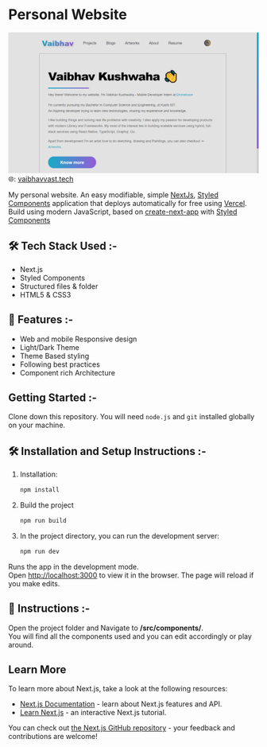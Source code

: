 # Personal Website

![](/public/portfolio-preview.png)
🌐: [vaibhavvast.tech](www.vaibhavvast.tech)

My personal website. An easy modifiable, simple [NextJs](https://nextjs.org/), [Styled Components](https://styled-components.com/) application that deploys automatically for free using [Vercel](https://vercel.com/).
<br />
Build using modern JavaScript, based on [create-next-app](https://nextjs.org/docs/api-reference/create-next-app) with [Styled Components](https://styled-components.com/)

## 🛠 Tech Stack Used :-

- Next.js
- Styled Components
- Structured files & folder
- HTML5 & CSS3

## 🔖 Features :-

- Web and mobile Responsive design
- Light/Dark Theme
- Theme Based styling
- Following best practices
- Component rich Architecture

## Getting Started :-

Clone down this repository. You will need `node.js` and `git` installed globally on your machine.

## 🛠 Installation and Setup Instructions :-

1. Installation:

   ```bash
   npm install
   ```

2. Build the project
   ```bash
   npm run build
   ```
3. In the project directory, you can run the development server:
   ```bash
   npm run dev
   ```

Runs the app in the development mode.\
Open [http://localhost:3000](http://localhost:3000) to view it in the browser.
The page will reload if you make edits.

## 📃 Instructions :-

Open the project folder and Navigate to **/src/components/**.
<br />
You will find all the components used and you can edit accordingly or play around.

## Learn More

To learn more about Next.js, take a look at the following resources:

- [Next.js Documentation](https://nextjs.org/docs) - learn about Next.js features and API.
- [Learn Next.js](https://nextjs.org/learn) - an interactive Next.js tutorial.

You can check out [the Next.js GitHub repository](https://github.com/vercel/next.js/) - your feedback and contributions are welcome!

